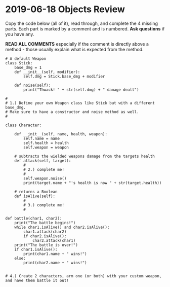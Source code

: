 # 2019-06-18 Objects Review

Copy the code below (all of it), read through, and complete the 4 missing parts. Each part is marked by a comment and is numbered.
**Ask questions** if you have any.

**READ ALL COMMENTS** especially if the comment is directly above a method - those usually explain what is expected from the method.

```
# A default Weapon
class Stick:
    base_dmg = 1
    def __init__(self, modifier):
        self.dmg = Stick.base_dmg + modifier
    
    def noise(self):
        print("Thwack! " + str(self.dmg) + " damage dealt")

#
# 1.) Define your own Weapon class like Stick but with a different base_dmg. 
# Make sure to have a constructor and noise method as well.
#

class Character:

    def __init__(self, name, health, weapon):
        self.name = name
        self.health = health
        self.weapon = weapon

    # subtracts the wielded weapons damage from the targets health
    def attack(self, target):
        #
        # 2.) complete me!
        # 
        self.weapon.noise()
        print(target.name + "'s health is now " + str(target.health))

    # returns a Boolean
    def isAlive(self):
        #
        # 3.) complete me!
        #

def battle(char1, char2):
    print("The battle begins!")
    while char1.isAlive() and char2.isAlive():
        char1.attack(char2)
        if char2.isAlive():
            char2.attack(char1)
    print("The battle is over!")
    if char1.isAlive():
        print(char1.name + " wins!")
    else:
        print(char2.name + " wins!")


# 4.) Create 2 characters, arm one (or both) with your custom weapon, and have them battle it out!
```